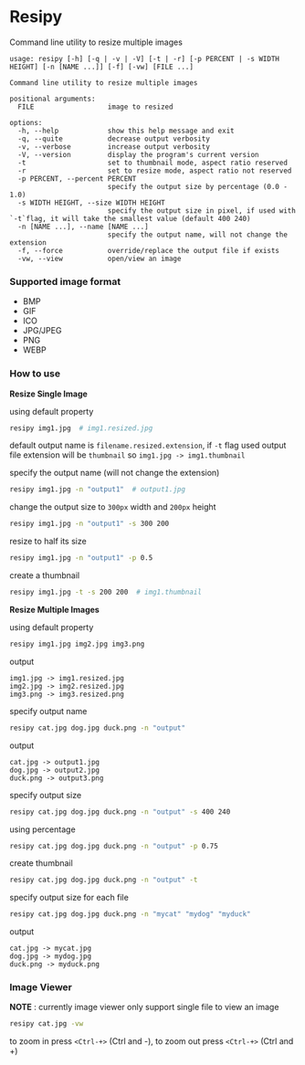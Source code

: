# Resipy  

Command line utility to resize multiple images  

```
usage: resipy [-h] [-q | -v | -V] [-t | -r] [-p PERCENT | -s WIDTH HEIGHT] [-n [NAME ...]] [-f] [-vw] [FILE ...]

Command line utility to resize multiple images

positional arguments:
  FILE                  image to resized

options:
  -h, --help            show this help message and exit
  -q, --quite           decrease output verbosity
  -v, --verbose         increase output verbosity
  -V, --version         display the program's current version
  -t                    set to thumbnail mode, aspect ratio reserved
  -r                    set to resize mode, aspect ratio not reserved
  -p PERCENT, --percent PERCENT
                        specify the output size by percentage (0.0 - 1.0)
  -s WIDTH HEIGHT, --size WIDTH HEIGHT
                        specify the output size in pixel, if used with `-t`flag, it will take the smallest value (default 400 240)
  -n [NAME ...], --name [NAME ...]
                        specify the output name, will not change the extension
  -f, --force           override/replace the output file if exists
  -vw, --view           open/view an image
```

### Supported image format
- BMP
- GIF
- ICO
- JPG/JPEG
- PNG
- WEBP

### How to use

**Resize Single Image**

using default property
```bash
resipy img1.jpg  # img1.resized.jpg
```
default output name is `filename.resized.extension`, if `-t` flag used output file extension will be `thumbnail` so `img1.jpg -> img1.thumbnail`

specify the output name (will not change the extension)
```bash
resipy img1.jpg -n "output1"  # output1.jpg
```
change the output size to `300px` width and `200px` height
```bash
resipy img1.jpg -n "output1" -s 300 200
```
resize to half its size
```bash
resipy img1.jpg -n "output1" -p 0.5
```
create a thumbnail
```bash
resipy img1.jpg -t -s 200 200  # img1.thumbnail
```  

**Resize Multiple Images**  

using default property
```bash
resipy img1.jpg img2.jpg img3.png
```
output 
```
img1.jpg -> img1.resized.jpg
img2.jpg -> img2.resized.jpg
img3.png -> img3.resized.png
```
specify output name
```bash
resipy cat.jpg dog.jpg duck.png -n "output"
```

output 
```
cat.jpg -> output1.jpg
dog.jpg -> output2.jpg
duck.png -> output3.png
```
specify output size
```bash
resipy cat.jpg dog.jpg duck.png -n "output" -s 400 240
```
using percentage
```bash
resipy cat.jpg dog.jpg duck.png -n "output" -p 0.75
```
create thumbnail
```bash
resipy cat.jpg dog.jpg duck.png -n "output" -t
```
specify output size for each file
```bash
resipy cat.jpg dog.jpg duck.png -n "mycat" "mydog" "myduck"
```
output
```
cat.jpg -> mycat.jpg
dog.jpg -> mydog.jpg
duck.png -> myduck.png
```

### Image Viewer
**NOTE** : currently image viewer only support single file
to view an image
```bash
resipy cat.jpg -vw
```
to zoom in press `<Ctrl-+>` (Ctrl and -), to zoom out press `<Ctrl-+>` (Ctrl and +)


